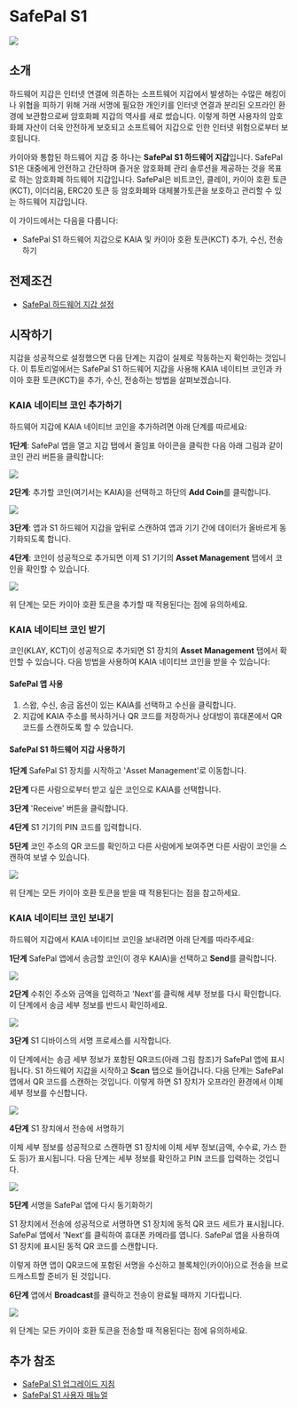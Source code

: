 # SafePal S1

![](/img/banners/kaia-safepal.png)

## 소개 <a id="introduction"></a>

하드웨어 지갑은 인터넷 연결에 의존하는 소프트웨어 지갑에서 발생하는 수많은 해킹이나 위협을 피하기 위해 거래 서명에 필요한 개인키를 인터넷 연결과 분리된 오프라인 환경에 보관함으로써 암호화폐 지갑의 역사를 새로 썼습니다. 이렇게 하면 사용자의 암호화폐 자산이 더욱 안전하게 보호되고 소프트웨어 지갑으로 인한 인터넷 위험으로부터 보호됩니다.

카이아와 통합된 하드웨어 지갑 중 하나는 **SafePal S1 하드웨어 지갑**입니다. SafePal S1은 대중에게 안전하고 간단하며 즐거운 암호화폐 관리 솔루션을 제공하는 것을 목표로 하는 암호화폐 하드웨어 지갑입니다. SafePal은 비트코인, 클레이, 카이아 호환 토큰(KCT), 이더리움, ERC20 토큰 등 암호화폐와 대체불가토큰을 보호하고 관리할 수 있는 하드웨어 지갑입니다.

이 가이드에서는 다음을 다룹니다:

- SafePal S1 하드웨어 지갑으로 KAIA 및 카이아 호환 토큰(KCT) 추가, 수신, 전송하기

## 전제조건 <a id="prerequisites"></a>

- [SafePal 하드웨어 지갑 설정](https://safepalsupport.zendesk.com/hc/en-us/articles/360046051752)

## 시작하기 <a id="getting-started"></a>

지갑을 성공적으로 설정했으면 다음 단계는 지갑이 실제로 작동하는지 확인하는 것입니다. 이 튜토리얼에서는 SafePal S1 하드웨어 지갑을 사용해 KAIA 네이티브 코인과 카이아 호환 토큰(KCT)을 추가, 수신, 전송하는 방법을 살펴보겠습니다.

### KAIA 네이티브 코인 추가하기 <a id="adding-klay-native-coin"></a>

하드웨어 지갑에 KAIA 네이티브 코인을 추가하려면 아래 단계를 따르세요:

**1단계**: SafePal 앱을 열고 지갑 탭에서 줄임표 아이콘을 클릭한 다음 아래 그림과 같이 코인 관리 버튼을 클릭합니다:

![](/img/build/tools/step1-add-klay.png)

**2단계**: 추가할 코인(여기서는 KAIA)을 선택하고 하단의 **Add Coin**를 클릭합니다.

![](/img/build/tools/step2-add-klay.png)

**3단계**:  앱과 S1 하드웨어 지갑을 앞뒤로 스캔하여 앱과 기기 간에 데이터가 올바르게 동기화되도록 합니다.

**4단계**: 코인이 성공적으로 추가되면 이제 S1 기기의 **Asset Management** 탭에서 코인을 확인할 수 있습니다.

![](/img/build/tools/step4-add-klay.png)

위 단계는 모든 카이아 호환 토큰을 추가할 때 적용된다는 점에 유의하세요.

### KAIA 네이티브 코인 받기 <a id="receiving-klay-native-coin"></a>

코인(KLAY, KCT)이 성공적으로 추가되면 S1 장치의 **Asset Management** 탭에서 확인할 수 있습니다. 다음 방법을 사용하여 KAIA 네이티브 코인을 받을 수 있습니다:

#### SafePal 앱 사용

1. 스왑, 수신, 송금 옵션이 있는 KAIA를 선택하고 수신을 클릭합니다.
2. 지갑에 KAIA 주소를 복사하거나 QR 코드를 저장하거나 상대방이 휴대폰에서 QR 코드를 스캔하도록 할 수 있습니다.

#### SafePal S1 하드웨어 지갑 사용하기

**1단계** SafePal S1 장치를 시작하고 'Asset Management'로 이동합니다.

**2단계** 다른 사람으로부터 받고 싶은 코인으로 KAIA를 선택합니다.

**3단계** 'Receive' 버튼을 클릭합니다.

**4단계** S1 기기의 PIN 코드를 입력합니다.

**5단계** 코인 주소의 QR 코드를 확인하고 다른 사람에게 보여주면 다른 사람이 코인을 스캔하여 보낼 수 있습니다.

![](/img/build/tools/sphw-rec-banner.png)

위 단계는 모든 카이아 호환 토큰을 받을 때 적용된다는 점을 참고하세요.

### KAIA 네이티브 코인 보내기 <a id="sending-klay-native-coin"></a>

하드웨어 지갑에서 KAIA 네이티브 코인을 보내려면 아래 단계를 따라주세요:

**1단계** SafePal 앱에서 송금할 코인(이 경우 KAIA)을 선택하고 **Send**를 클릭합니다.

![](/img/build/tools/step1-send-klay.png)

**2단계** 수취인 주소와 금액을 입력하고 'Next'를 클릭해 세부 정보를 다시 확인합니다. 이 단계에서 송금 세부 정보를 반드시 확인하세요.

![](/img/build/tools/step2-send-klay.png)

**3단계** S1 디바이스의 서명 프로세스를 시작합니다.

이 단계에서는 송금 세부 정보가 포함된 QR코드(아래 그림 참조)가 SafePal 앱에 표시됩니다. S1 하드웨어 지갑을 시작하고 **Scan** 탭으로 들어갑니다. 다음 단계는 SafePal 앱에서 QR 코드를 스캔하는 것입니다. 이렇게 하면 S1 장치가 오프라인 환경에서 이체 세부 정보를 수신합니다.

![](/img/build/tools/step3-send-klay.png)

**4단계** S1 장치에서 전송에 서명하기

이체 세부 정보를 성공적으로 스캔하면 S1 장치에 이체 세부 정보(금액, 수수료, 가스 한도 등)가 표시됩니다. 다음 단계는 세부 정보를 확인하고 PIN 코드를 입력하는 것입니다.

![](/img/build/tools/step4-send-klay.png)

**5단계** 서명을 SafePal 앱에 다시 동기화하기

S1 장치에서 전송에 성공적으로 서명하면 S1 장치에 동적 QR 코드 세트가 표시됩니다. SafePal 앱에서 'Next'를 클릭하여 휴대폰 카메라를 엽니다. SafePal 앱을 사용하여 S1 장치에 표시된 동적 QR 코드를 스캔합니다.

이렇게 하면 앱이 QR코드에 포함된 서명을 수신하고 블록체인(카이아)으로 전송을 브로드캐스트할 준비가 된 것입니다.

**6단계** 앱에서 **Broadcast**를 클릭하고 전송이 완료될 때까지 기다립니다.

![](/img/build/tools/step6-send-klay.png)

위 단계는 모든 카이아 호환 토큰을 전송할 때 적용된다는 점에 유의하세요.

## 추가 참조 <a id="further-references"></a>

- [SafePal S1 업그레이드 지침](https://www.safepal.com/en/upgrade/s1)
- [SafePal S1 사용자 매뉴얼](https://docs.safepal.io/safepal-hardware-wallet/user-manual)
